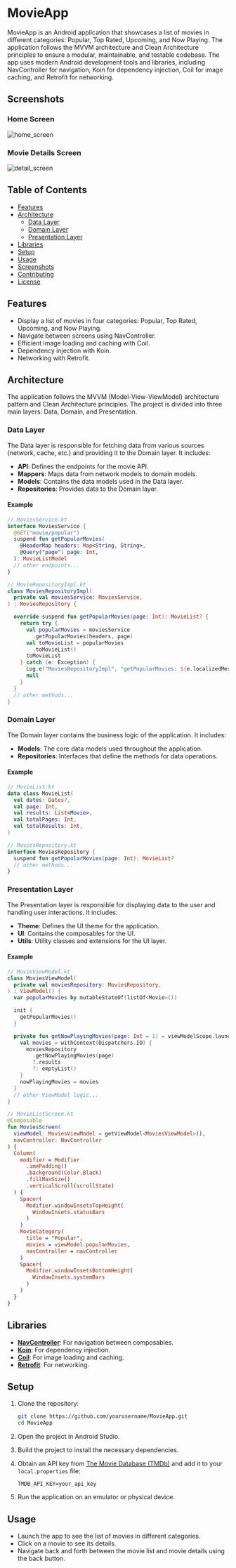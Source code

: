 
# MovieApp

MovieApp is an Android application that showcases a list of movies in different categories: Popular, Top Rated, Upcoming, and Now Playing. The application follows the MVVM architecture and Clean Architecture principles to ensure a modular, maintainable, and testable codebase. The app uses modern Android development tools and libraries, including NavController for navigation, Koin for dependency injection, Coil for image caching, and Retrofit for networking.

## Screenshots

### Home Screen
![home_screen](https://github.com/user-attachments/assets/85c80c15-30d0-4e41-b32a-e6d4fa2c911a)



### Movie Details Screen
![detail_screen](https://github.com/user-attachments/assets/c621aee5-c1f0-47b4-be65-c868e070a5ab)


## Table of Contents

- [Features](#features)
- [Architecture](#architecture)
  - [Data Layer](#data-layer)
  - [Domain Layer](#domain-layer)
  - [Presentation Layer](#presentation-layer)
- [Libraries](#libraries)
- [Setup](#setup)
- [Usage](#usage)
- [Screenshots](#screenshots)
- [Contributing](#contributing)
- [License](#license)

## Features

- Display a list of movies in four categories: Popular, Top Rated, Upcoming, and Now Playing.
- Navigate between screens using NavController.
- Efficient image loading and caching with Coil.
- Dependency injection with Koin.
- Networking with Retrofit.

## Architecture

The application follows the MVVM (Model-View-ViewModel) architecture pattern and Clean Architecture principles. The project is divided into three main layers: Data, Domain, and Presentation.

### Data Layer

The Data layer is responsible for fetching data from various sources (network, cache, etc.) and providing it to the Domain layer. It includes:

- **API**: Defines the endpoints for the movie API.
- **Mappers**: Maps data from network models to domain models.
- **Models**: Contains the data models used in the Data layer.
- **Repositories**: Provides data to the Domain layer.

#### Example

```kotlin
// MoviesService.kt
interface MoviesService {  
  @GET("movie/popular")
  suspend fun getPopularMovies(
    @HeaderMap headers: Map<String, String>,  
    @Query("page") page: Int,
  ): MovieListModel
  // other endpoints...
}

// MovieRepositoryImpl.kt
class MoviesRepositoryImpl(  
  private val moviesService: MoviesService,  
) : MoviesRepository {

  override suspend fun getPopularMovies(page: Int): MovieList? {  
    return try {  
      val popularMovies = moviesService  
        .getPopularMovies(headers, page)  
      val toMovieList = popularMovies  
        .toMovieList()  
      toMovieList  
    } catch (e: Exception) {  
      Log.e("MoviesRepositoryImpl", "getPopularMovies: ${e.localizedMessage}")  
      null  
    }  
  }
  // other methods...
}
```

### Domain Layer

The Domain layer contains the business logic of the application. It includes:

- **Models**: The core data models used throughout the application.
- **Repositories**: Interfaces that define the methods for data operations.

#### Example

```kotlin
// MovieList.kt
data class MovieList(  
  val dates: Dates?,  
  val page: Int,  
  val results: List<Movie>,  
  val totalPages: Int,  
  val totalResults: Int,  
)

// MoviesRepository.kt
interface MoviesRepository {  
  suspend fun getPopularMovies(page: Int): MovieList?
  // other methods...
}
```

### Presentation Layer

The Presentation layer is responsible for displaying data to the user and handling user interactions. It includes:

- **Theme**: Defines the UI theme for the application.
- **UI**: Contains the composables for the UI.
- **Utils**: Utility classes and extensions for the UI layer.

#### Example

```kotlin
// MovieViewModel.kt
class MoviesViewModel(  
  private val moviesRepository: MoviesRepository,  
) : ViewModel() {
  var popularMovies by mutableStateOf(listOf<Movie>())

  init {  
    getPopularMovies()  
  }

  private fun getNowPlayingMovies(page: Int = 1) = viewModelScope.launch {  
    val movies = withContext(Dispatchers.IO) {  
      moviesRepository  
        .getNowPlayingMovies(page)  
        ?.results  
        ?: emptyList()  
    }  
    nowPlayingMovies = movies  
  }
  // other ViewModel logic...
}

// MovieListScreen.kt
@Composable  
fun MoviesScreen(  
  viewModel: MoviesViewModel = getViewModel<MoviesViewModel>(),  
  navController: NavController  
) {
  Column(  
    modifier = Modifier  
      .imePadding()  
      .background(Color.Black)  
      .fillMaxSize()  
      .verticalScroll(scrollState)  
  ) {
    Spacer(  
      Modifier.windowInsetsTopHeight(  
        WindowInsets.statusBars  
      )  
    )
    MovieCategory(  
      title = "Popular",  
      movies = viewModel.popularMovies,  
      navController = navController  
    )  
    Spacer(  
      Modifier.windowInsetsBottomHeight(  
        WindowInsets.systemBars  
      )  
    )  
  }  
}
```

## Libraries

- **[NavController](https://developer.android.com/jetpack/compose/navigation)**: For navigation between composables.
- **[Koin](https://insert-koin.io/)**: For dependency injection.
- **[Coil](https://coil-kt.github.io/coil/)**: For image loading and caching.
- **[Retrofit](https://square.github.io/retrofit/)**: For networking.

## Setup

1. Clone the repository:
   ```sh
   git clone https://github.com/yourusername/MovieApp.git
   cd MovieApp
   ```

2. Open the project in Android Studio.

3. Build the project to install the necessary dependencies.

4. Obtain an API key from [The Movie Database (TMDb)](https://www.themoviedb.org/documentation/api) and add it to your `local.properties` file:
   ```properties
   TMDB_API_KEY=your_api_key
   ```

5. Run the application on an emulator or physical device.

## Usage

- Launch the app to see the list of movies in different categories.
- Click on a movie to see its details.
- Navigate back and forth between the movie list and movie details using the back button.

